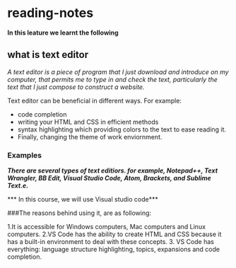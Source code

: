 # reading-notes
**In this leature we learnt the following** 

## what is text editor 

*A text editor is a piece of program that I just download and introduce on my computer, that permits me to type in and check the text, particularly the text that I just compose to construct a website.*


Text editor can be beneficial in different ways. For example:
- code completion
- writing your HTML and CSS in efficient methods
- syntax highlighting which providing colors to the text to ease reading it.
- Finally, changing the theme of work enviornment. 

### Examples 

***There are several types of text editiors. for example, Notepad++, Text Wrangler, BB Edit, Visual Studio Code, Atom, Brackets, and Sublime Text.e.***

*** In this course, we will use Visual studio code***

###The reasons behind using it, are as following:

1.It is accessible for Windows computers, Mac computers and Linux computers. 
2.VS Code has the ability to create HTML and CSS because it has a built-in environment to deal with these concepts. 
3. VS Code has everything: language structure highlighting, topics, expansions and code completion.









